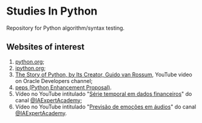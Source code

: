 # Studies In Python

Repository for Python algorithm/syntax testing.

## Websites of interest

1. [python.org](https://www.python.org/);
2. [ipython.org](https://ipython.org/notebook.html);
3. [The Story of Python, by Its Creator, Guido van Rossum](https://www.youtube.com/watch?v=J0Aq44Pze-w), YouTube video on Oracle Developers channel;
4. [peps (Python Enhancement Proposal)](https://peps.python.org/).
5. Vídeo no YouTube intitulado "[Série temporal em dados financeiros](https://youtu.be/bBeitXfbjtU)" do canal [@IAExpertAcademy](https://www.youtube.com/@IAExpertAcademy);
6. Vídeo no YouTube intitulado "[Previsão de emoções em áudios](https://youtu.be/y1csyDFE2m8)" do canal [@IAExpertAcademy](https://www.youtube.com/@IAExpertAcademy).
